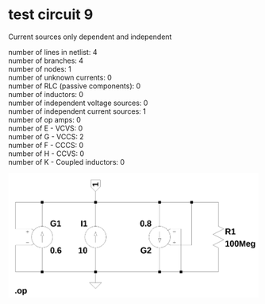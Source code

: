 # test circuit 9
Current sources only dependent and independent  

number of lines in netlist: 4  
number of branches: 4  
number of nodes: 1  
number of unknown currents: 0  
number of RLC (passive components): 0  
number of inductors: 0  
number of independent voltage sources: 0  
number of independent current sources: 1  
number of op amps: 0  
number of E - VCVS: 0  
number of G - VCCS: 2  
number of F - CCCS: 0  
number of H - CCVS: 0  
number of K - Coupled inductors: 0  

<img src="test_9.png" width="700">   
